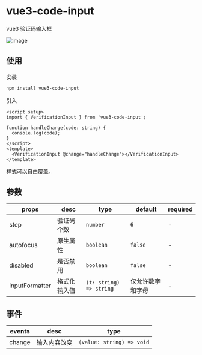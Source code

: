 # vue3-code-input
vue3 验证码输入框

![image](https://github.com/CryUshio/vue3-code-input/assets/30655354/6439caae-a5e8-4c0a-a0ea-ecc66544c874)

## 使用
安装
```sh
npm install vue3-code-input
```
引入
```vue
<script setup>
import { VerificationInput } from 'vue3-code-input';

function handleChange(code: string) {
  console.log(code);
}
</script>
<template>
  <VerificationInput @change="handleChange"></VerificationInput>
</template>
```
样式可以自由覆盖。

## 参数
props|desc|type|default|required
--|--|--|--|--|
step      | 验证码个数 | `number`   | `6`      | -
autofocus | 原生属性   | `boolean`  | `false`  | -
disabled  | 是否禁用   | `boolean`  | `false`  | -
inputFormatter | 格式化输入值 | `(t: string) => string` | 仅允许数字和字母 | -

## 事件
events|desc|type
--|--|--|
change | 输入内容改变 | `(value: string) => void`
